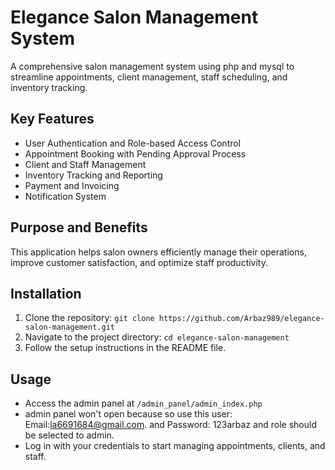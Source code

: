 # Elegance Salon Management System

A comprehensive salon management system using php and mysql to streamline appointments, client management, staff scheduling, and inventory tracking.

## Key Features
- User Authentication and Role-based Access Control
- Appointment Booking with Pending Approval Process
- Client and Staff Management
- Inventory Tracking and Reporting
- Payment and Invoicing
- Notification System

## Purpose and Benefits
This application helps salon owners efficiently manage their operations, improve customer satisfaction, and optimize staff productivity.

## Installation
1. Clone the repository: `git clone https://github.com/Arbaz989/elegance-salon-management.git`
2. Navigate to the project directory: `cd elegance-salon-management`
3. Follow the setup instructions in the README file.

## Usage
- Access the admin panel at `/admin_panel/admin_index.php`
- admin panel won't open because so use this user: Email:la6691684@gmail.com. and Password: 123arbaz and role should be selected to admin. 
- Log in with your credentials to start managing appointments, clients, and staff.

